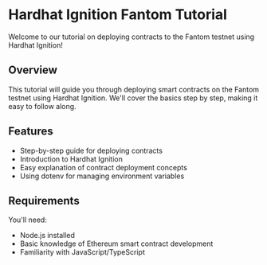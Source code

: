 # Hardhat Ignition Fantom Tutorial

Welcome to our tutorial on deploying contracts to the Fantom testnet using Hardhat Ignition!

## Overview

This tutorial will guide you through deploying smart contracts on the Fantom testnet using Hardhat Ignition. We'll cover the basics step by step, making it easy to follow along.

## Features

- Step-by-step guide for deploying contracts
- Introduction to Hardhat Ignition
- Easy explanation of contract deployment concepts
- Using dotenv for managing environment variables

## Requirements

You'll need:
- Node.js installed
- Basic knowledge of Ethereum smart contract development
- Familiarity with JavaScript/TypeScript

